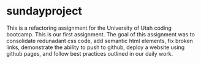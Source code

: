 # sundayproject

This is a refactoring assignment for the University of Utah coding bootcamp. This is our first assignment. 
The goal of this assignment was to consolidate redunadant css code, add semantic html elements, fix broken
links, demonstrate the ability to push to github, deploy a website using github pages, and follow best 
practices outlined in our daily work. 
